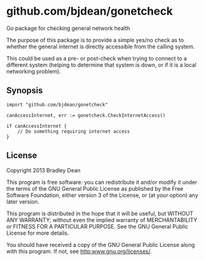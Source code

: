 github.com/bjdean/gonetcheck
============================

Go package for checking general network health

The purpose of this package is to provide a simple yes/no check as to
whether the general internet is directly accessible from the calling
system.

This could be used as a pre- or post-check when trying to connect to
a different system (helping to determine that system is down, or if
it is a local networking problem).

Synopsis
--------

	import "github.com/bjdean/gonetcheck"
	
	canAccessInternet, err := gonetcheck.CheckInternetAccess()
	
	if canAccessInternet {
		// Do something requiring internet access
	}


License
-------

Copyright 2013 Bradley Dean

This program is free software: you can redistribute it and/or modify
it under the terms of the GNU General Public License as published by
the Free Software Foundation, either version 3 of the License, or
(at your option) any later version.

This program is distributed in the hope that it will be useful,
but WITHOUT ANY WARRANTY; without even the implied warranty of
MERCHANTABILITY or FITNESS FOR A PARTICULAR PURPOSE.  See the
GNU General Public License for more details.

You should have received a copy of the GNU General Public License
along with this program.  If not, see <http:www.gnu.org/licenses/>.

